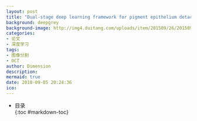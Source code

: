 ```yaml
---
layout: post
title: "Dual-stage deep learning framework for pigment epithelium detachment segmentation in polypoidal choroidal vasculopathy"
background: deepgrey
background-image: http://img4.duitang.com/uploads/item/201509/26/20150926104627_4xrcE.thumb.700_0.jpeg
categories:
- 论文
- 深度学习
tags:
- 图像分割
- OCT
author: Dimension
description:
mermaid: true
date: 2018-09-05 20:24:36
ico:
---
```


* 目录   
{:toc #markdown-toc}